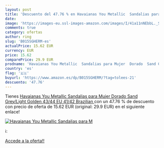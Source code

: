 ```yaml
---
layout: post
title: 'Descuento del 47.76 % en Havaianas You Metallic  Sandalias para M'
date: 
image: 'https://images-eu.ssl-images-amazon.com/images/I/41a11nNEbbL._SL200_.jpg'
comments: true
category: ofertas
author: ring
slug: 'B015SGHERM-es'
actualPrice: 15.62 EUR
currency: EUR
price: 15.62
comparePrice: 29.9 EUR
prodname: 'Havaianas You Metallic  Sandalias para Mujer  Dorado  Sand Grey/Light Golden   43/44 EU  41/42 Brazilian '
country: 'es'
flag: '🇪🇸'
buyurl: 'https://www.amazon.es/dp/B015SGHERM/?tag=tolees-21'
descuento: '47.76'
---
```


Tienes [Havaianas You Metallic  Sandalias para Mujer  Dorado  Sand Grey/Light Golden   43/44 EU  41/42 Brazilian ](https://www.amazon.es/dp/B015SGHERM/?tag=tolees-21) con un 47.76 % de descuento con precio de oferta de 15.62 EUR (original: 29.9 EUR) en el siguiente enlace!

[![Havaianas You Metallic  Sandalias para M](https://images-eu.ssl-images-amazon.com/images/I/41a11nNEbbL._SL200_.jpg)](https://www.amazon.es/dp/B015SGHERM/?tag=tolees-21)

ℹ️:


[Accede a la oferta!!](https://www.amazon.es/dp/B015SGHERM/?tag=tolees-21)
